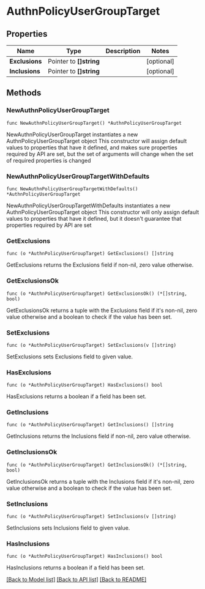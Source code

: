 # AuthnPolicyUserGroupTarget

## Properties

Name | Type | Description | Notes
------------ | ------------- | ------------- | -------------
**Exclusions** | Pointer to **[]string** |  | [optional] 
**Inclusions** | Pointer to **[]string** |  | [optional] 

## Methods

### NewAuthnPolicyUserGroupTarget

`func NewAuthnPolicyUserGroupTarget() *AuthnPolicyUserGroupTarget`

NewAuthnPolicyUserGroupTarget instantiates a new AuthnPolicyUserGroupTarget object
This constructor will assign default values to properties that have it defined,
and makes sure properties required by API are set, but the set of arguments
will change when the set of required properties is changed

### NewAuthnPolicyUserGroupTargetWithDefaults

`func NewAuthnPolicyUserGroupTargetWithDefaults() *AuthnPolicyUserGroupTarget`

NewAuthnPolicyUserGroupTargetWithDefaults instantiates a new AuthnPolicyUserGroupTarget object
This constructor will only assign default values to properties that have it defined,
but it doesn't guarantee that properties required by API are set

### GetExclusions

`func (o *AuthnPolicyUserGroupTarget) GetExclusions() []string`

GetExclusions returns the Exclusions field if non-nil, zero value otherwise.

### GetExclusionsOk

`func (o *AuthnPolicyUserGroupTarget) GetExclusionsOk() (*[]string, bool)`

GetExclusionsOk returns a tuple with the Exclusions field if it's non-nil, zero value otherwise
and a boolean to check if the value has been set.

### SetExclusions

`func (o *AuthnPolicyUserGroupTarget) SetExclusions(v []string)`

SetExclusions sets Exclusions field to given value.

### HasExclusions

`func (o *AuthnPolicyUserGroupTarget) HasExclusions() bool`

HasExclusions returns a boolean if a field has been set.

### GetInclusions

`func (o *AuthnPolicyUserGroupTarget) GetInclusions() []string`

GetInclusions returns the Inclusions field if non-nil, zero value otherwise.

### GetInclusionsOk

`func (o *AuthnPolicyUserGroupTarget) GetInclusionsOk() (*[]string, bool)`

GetInclusionsOk returns a tuple with the Inclusions field if it's non-nil, zero value otherwise
and a boolean to check if the value has been set.

### SetInclusions

`func (o *AuthnPolicyUserGroupTarget) SetInclusions(v []string)`

SetInclusions sets Inclusions field to given value.

### HasInclusions

`func (o *AuthnPolicyUserGroupTarget) HasInclusions() bool`

HasInclusions returns a boolean if a field has been set.


[[Back to Model list]](../README.md#documentation-for-models) [[Back to API list]](../README.md#documentation-for-api-endpoints) [[Back to README]](../README.md)


